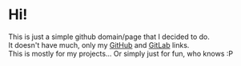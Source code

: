 # Hi!

This is just a simple github domain/page that I decided to do. <br />
It doesn't have much, only my [GitHub](https://github.com/Logics4/) and [GitLab](https://gitlab.com/Logics4) links. <br />
This is mostly for my projects... Or simply just for fun, who knows :P <br />
